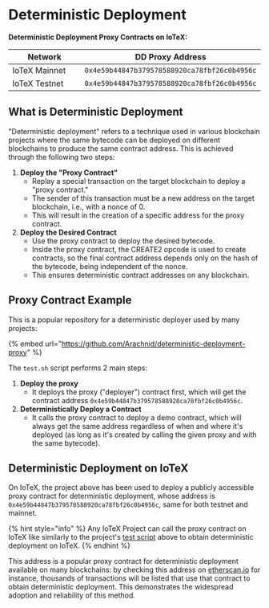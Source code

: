 # Deterministic Deployment

**Deterministic Deployment Proxy Contracts on IoTeX:**

<table><thead><tr><th width="214">Network</th><th>DD Proxy Address</th></tr></thead><tbody><tr><td>IoTeX Mainnet</td><td><code>0x4e59b44847b379578588920ca78fbf26c0b4956c</code></td></tr><tr><td>IoTeX Testnet</td><td><code>0x4e59b44847b379578588920ca78fbf26c0b4956c</code></td></tr></tbody></table>

## What is Deterministic Deployment

"Deterministic deployment" refers to a technique used in various blockchain projects where the same bytecode can be deployed on different blockchains to produce the same contract address. This is achieved through the following two steps:

1. **Deploy the "Proxy Contract"**
   * Replay a special transaction on the target blockchain to deploy a "proxy contract."
   * The sender of this transaction must be a new address on the target blockchain, i.e., with a nonce of 0.
   * This will result in the creation of a specific address for the proxy contract.
2. **Deploy the Desired Contract**
   * Use the proxy contract to deploy the desired bytecode.
   * Inside the proxy contract, the CREATE2 opcode is used to create contracts, so the final contract address depends only on the hash of the bytecode, being independent of the nonce.
   * This ensures deterministic contract addresses on any blockchain.

## **Proxy Contract Example**

This is a popular repository for a deterministic deployer used by many projects:

{% embed url="https://github.com/Arachnid/deterministic-deployment-proxy" %}

The `test.sh` script performs 2 main steps:

1. **Deploy the proxy**
   * It deploys the proxy ("deployer") contract first, which will get the contract address `0x4e59b44847b379578588920ca78fbf26c0b4956c`.
2. **Deterministically Deploy a Contract**
   * It calls the proxy contract to deploy a demo contract, which will always get the same address regardless of when and where it's deployed (as long as it's created by calling the given proxy and with the same bytecode).

## Deterministic Deployment on IoTeX

On IoTeX, the project above has been used to deploy a publicly accessible proxy contract for deterministic deployment, whose address is `0x4e59b44847b379578588920ca78fbf26c0b4956c`, same for both testnet and mainnet.&#x20;

{% hint style="info" %}
Any IoTeX Project can call the proxy contract on IoTeX like similarly to the project's [test script](https://github.com/Arachnid/deterministic-deployment-proxy/blob/be3c5974db5028d502537209329ff2e730ed336c/scripts/test.sh#L28) above to obtain deterministic deployment on IoTeX.
{% endhint %}

This address is a popular proxy contract for deterministic deployment available on many blockchains: by checking this address on [etherscan.io](https://etherscan.io) for instance, thousands of transactions will be listed that use that contract to obtain deterministic deployment. This demonstrates the widespread adoption and reliability of this method.&#x20;
